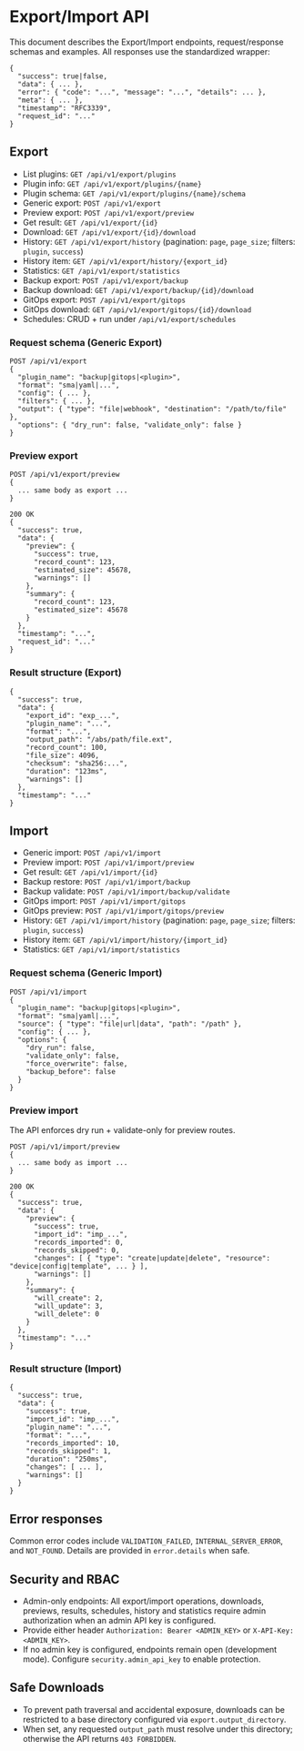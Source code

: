 # Export/Import API

This document describes the Export/Import endpoints, request/response schemas and examples. All responses use the standardized wrapper:

```
{
  "success": true|false,
  "data": { ... },
  "error": { "code": "...", "message": "...", "details": ... },
  "meta": { ... },
  "timestamp": "RFC3339",
  "request_id": "..."
}
```

## Export

- List plugins: `GET /api/v1/export/plugins`
- Plugin info: `GET /api/v1/export/plugins/{name}`
- Plugin schema: `GET /api/v1/export/plugins/{name}/schema`
- Generic export: `POST /api/v1/export`
- Preview export: `POST /api/v1/export/preview`
- Get result: `GET /api/v1/export/{id}`
- Download: `GET /api/v1/export/{id}/download`
- History: `GET /api/v1/export/history` (pagination: `page`, `page_size`; filters: `plugin`, `success`)
- History item: `GET /api/v1/export/history/{export_id}`
- Statistics: `GET /api/v1/export/statistics`
- Backup export: `POST /api/v1/export/backup`
- Backup download: `GET /api/v1/export/backup/{id}/download`
- GitOps export: `POST /api/v1/export/gitops`
- GitOps download: `GET /api/v1/export/gitops/{id}/download`
- Schedules: CRUD + run under `/api/v1/export/schedules`

### Request schema (Generic Export)

```
POST /api/v1/export
{
  "plugin_name": "backup|gitops|<plugin>",
  "format": "sma|yaml|...",
  "config": { ... },
  "filters": { ... },
  "output": { "type": "file|webhook", "destination": "/path/to/file" },
  "options": { "dry_run": false, "validate_only": false }
}
```

### Preview export

```
POST /api/v1/export/preview
{
  ... same body as export ...
}

200 OK
{
  "success": true,
  "data": {
    "preview": {
      "success": true,
      "record_count": 123,
      "estimated_size": 45678,
      "warnings": []
    },
    "summary": {
      "record_count": 123,
      "estimated_size": 45678
    }
  },
  "timestamp": "...",
  "request_id": "..."
}
```

### Result structure (Export)

```
{
  "success": true,
  "data": {
    "export_id": "exp_...",
    "plugin_name": "...",
    "format": "...",
    "output_path": "/abs/path/file.ext",
    "record_count": 100,
    "file_size": 4096,
    "checksum": "sha256:...",
    "duration": "123ms",
    "warnings": []
  },
  "timestamp": "..."
}
```

## Import

- Generic import: `POST /api/v1/import`
- Preview import: `POST /api/v1/import/preview`
- Get result: `GET /api/v1/import/{id}`
- Backup restore: `POST /api/v1/import/backup`
- Backup validate: `POST /api/v1/import/backup/validate`
- GitOps import: `POST /api/v1/import/gitops`
- GitOps preview: `POST /api/v1/import/gitops/preview`
- History: `GET /api/v1/import/history` (pagination: `page`, `page_size`; filters: `plugin`, `success`)
- History item: `GET /api/v1/import/history/{import_id}`
- Statistics: `GET /api/v1/import/statistics`

### Request schema (Generic Import)

```
POST /api/v1/import
{
  "plugin_name": "backup|gitops|<plugin>",
  "format": "sma|yaml|...",
  "source": { "type": "file|url|data", "path": "/path" },
  "config": { ... },
  "options": {
    "dry_run": false,
    "validate_only": false,
    "force_overwrite": false,
    "backup_before": false
  }
}
```

### Preview import

The API enforces dry run + validate-only for preview routes.

```
POST /api/v1/import/preview
{
  ... same body as import ...
}

200 OK
{
  "success": true,
  "data": {
    "preview": {
      "success": true,
      "import_id": "imp_...",
      "records_imported": 0,
      "records_skipped": 0,
      "changes": [ { "type": "create|update|delete", "resource": "device|config|template", ... } ],
      "warnings": []
    },
    "summary": {
      "will_create": 2,
      "will_update": 3,
      "will_delete": 0
    }
  },
  "timestamp": "..."
}
```

### Result structure (Import)

```
{
  "success": true,
  "data": {
    "success": true,
    "import_id": "imp_...",
    "plugin_name": "...",
    "format": "...",
    "records_imported": 10,
    "records_skipped": 1,
    "duration": "250ms",
    "changes": [ ... ],
    "warnings": []
  }
}
```

## Error responses

Common error codes include `VALIDATION_FAILED`, `INTERNAL_SERVER_ERROR`, and `NOT_FOUND`. Details are provided in `error.details` when safe.

## Security and RBAC

- Admin-only endpoints: All export/import operations, downloads, previews, results, schedules, history and statistics require admin authorization when an admin API key is configured.
- Provide either header `Authorization: Bearer <ADMIN_KEY>` or `X-API-Key: <ADMIN_KEY>`.
- If no admin key is configured, endpoints remain open (development mode). Configure `security.admin_api_key` to enable protection.

## Safe Downloads

- To prevent path traversal and accidental exposure, downloads can be restricted to a base directory configured via `export.output_directory`.
- When set, any requested `output_path` must resolve under this directory; otherwise the API returns `403 FORBIDDEN`.
